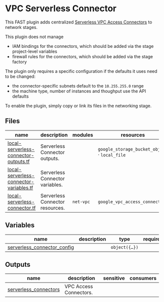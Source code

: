 # VPC Serverless Connector

This FAST plugin adds centralized [Serverless VPC Access Connectors](https://cloud.google.com/vpc/docs/serverless-vpc-access) to network stages.

This plugin does not manage

- IAM bindings for the connectors, which should be added via the stage project-level variables
- firewall rules for the connectors, which should be added via the stage factory

The plugin only requires a specific configuration if the defaults it uses need to be changed:

- the connector-specific subnets default to the `10.255.255.0` range
- the machine type, number of instances and thoughput use the API defaults

To enable the plugin, simply copy or link its files in the networking stage.

<!-- TFDOC OPTS files:1 show_extra:1 -->
<!-- BEGIN TFDOC -->

## Files

| name | description | modules | resources |
|---|---|---|---|
| [local-serverless-connector-outputs.tf](./local-serverless-connector-outputs.tf) | Serverless Connector outputs. |  | <code>google_storage_bucket_object</code> · <code>local_file</code> |
| [local-serverless-connector-variables.tf](./local-serverless-connector-variables.tf) | Serverless Connector variables. |  |  |
| [local-serverless-connector.tf](./local-serverless-connector.tf) | Serverless Connector resources. | <code>net-vpc</code> | <code>google_vpc_access_connector</code> |

## Variables

| name | description | type | required | default | producer |
|---|---|:---:|:---:|:---:|:---:|
| [serverless_connector_config](local-serverless-connector-variables.tf#L19) |  | <code title="object&#40;&#123;&#10;  dev-primary &#61; object&#40;&#123;&#10;    ip_cidr_range &#61; optional&#40;string, &#34;10.255.255.128&#47;28&#34;&#41;&#10;    machine_type  &#61; optional&#40;string&#41;&#10;    instances &#61; optional&#40;object&#40;&#123;&#10;      max &#61; optional&#40;number&#41;&#10;      min &#61; optional&#40;number&#41;&#10;    &#125;&#41;, &#123;&#125;&#41;&#10;    throughput &#61; optional&#40;object&#40;&#123;&#10;      max &#61; optional&#40;number&#41;&#10;      min &#61; optional&#40;number&#41;&#10;    &#125;&#41;, &#123;&#125;&#41;&#10;  &#125;&#41;&#10;  prod-primary &#61; object&#40;&#123;&#10;    ip_cidr_range &#61; optional&#40;string, &#34;10.255.255.0&#47;28&#34;&#41;&#10;    machine_type  &#61; optional&#40;string&#41;&#10;    instances &#61; optional&#40;object&#40;&#123;&#10;      max &#61; optional&#40;number&#41;&#10;      min &#61; optional&#40;number&#41;&#10;    &#125;&#41;, &#123;&#125;&#41;&#10;    throughput &#61; optional&#40;object&#40;&#123;&#10;      max &#61; optional&#40;number&#41;&#10;      min &#61; optional&#40;number&#41;&#10;    &#125;&#41;, &#123;&#125;&#41;&#10;  &#125;&#41;&#10;&#125;&#41;">object&#40;&#123;&#8230;&#125;&#41;</code> |  | <code title="&#123;&#10;  dev-primary  &#61; &#123;&#125;&#10;  prod-primary &#61; &#123;&#125;&#10;&#125;">&#123;&#8230;&#125;</code> |  |

## Outputs

| name | description | sensitive | consumers |
|---|---|:---:|---|
| [serverless_connectors](local-serverless-connector-outputs.tf#L43) | VPC Access Connectors. |  |  |

<!-- END TFDOC -->
